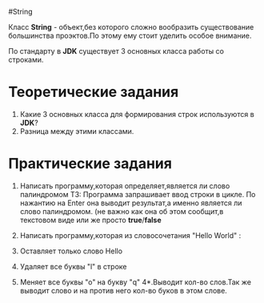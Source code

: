 #String

Класс **String** - объект,без которого сложно вообразить существование большинства проэктов.По этому ему стоит уделить особое внимание.

По стандарту в **JDK** существует 3 основных класса работы со строками.

# Теоретические задания
1. Какие 3 основных класса для формирования строк используются в **JDK**?
2. Разница между этими классами.

# Практические задания
1. Написать программу,которая определяет,является ли слово палиндромом
  ТЗ:
Программа запрашивает ввод строки в цикле.
По нажантию на Enter она выводит результат,а именно является ли слово палиндромом.
(не важно как она об этом сообщит,в текстовом виде или же просто **true**/**false**

2. Написать программу,которая из словосочетания "Hello World" :
  1. Оставляет только слово Hello
  2. Удаляет все буквы "l" в строке
  3. Меняет все буквы "о" на букву "q"
  4*.Выводит кол-во слов.Так же выводит слово и на против него кол-во буков в этом слове.